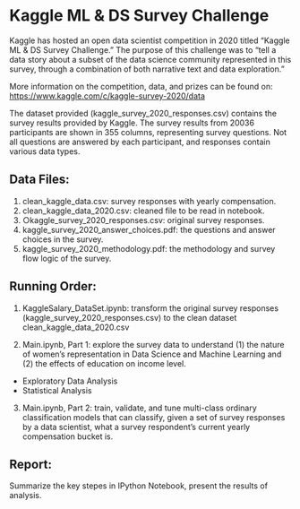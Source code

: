 # Kaggle ML & DS Survey Challenge

Kaggle has hosted an open data scientist competition in 2020 titled “Kaggle ML & DS Survey
Challenge.” The purpose of this challenge was to “tell a data story about a subset of the data science
community represented in this survey, through a combination of both narrative text and data exploration.”

More information on the competition, data, and prizes can be found on: https://www.kaggle.com/c/kaggle-survey-2020/data

The dataset provided (kaggle_survey_2020_responses.csv) contains the survey results provided by
Kaggle. The survey results from 20036 participants are shown in 355 columns, representing survey
questions. Not all questions are answered by each participant, and responses contain various data types.


## Data Files:
1. clean_kaggle_data.csv: survey responses with yearly compensation.
2. clean_kaggle_data_2020.csv: cleaned file to be read in notebook.
3. ○kaggle_survey_2020_responses.csv: original survey responses.
4. kaggle_survey_2020_answer_choices.pdf: the questions and answer choices in the survey.
5. kaggle_survey_2020_methodology.pdf: the methodology and survey flow logic of the survey.
 
## Running Order:

1. KaggleSalary_DataSet.ipynb: transform the original survey responses (kaggle_survey_2020_responses.csv) to the clean dataset clean_kaggle_data_2020.csv

2. Main.ipynb, Part 1: explore the survey data to understand (1) the nature of women’s representation in Data Science and Machine Learning and (2) the effects of education on income level.
* Exploratory Data Analysis 
* Statistical Analysis 

3. Main.ipynb, Part 2: train, validate, and tune multi-class ordinary classification models that can classify, given a set of survey responses by a data scientist, what a survey respondent’s current yearly compensation bucket is.

## Report:
Summarize the key stepes in IPython Notebook, present the results of analysis. 
